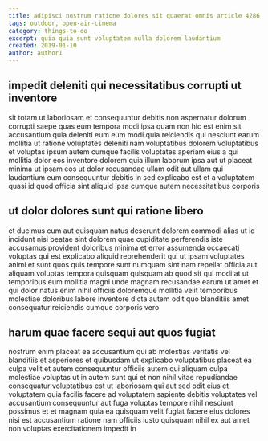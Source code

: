 ```yaml
---
title: adipisci nostrum ratione dolores sit quaerat omnis article 4286
tags: outdoor, open-air-cinema
category: things-to-do
excerpt: quia quia sunt voluptatem nulla dolorem laudantium
created: 2019-01-10
author: author1
---
```


## impedit deleniti qui necessitatibus corrupti ut inventore

sit totam ut laboriosam et consequuntur debitis non aspernatur dolorum corrupti saepe quas eum tempora modi ipsa quam non hic est enim sit accusantium quia deleniti eum eum modi quia reiciendis qui nesciunt earum mollitia ut ratione voluptates deleniti nam voluptatibus dolorem voluptatibus et voluptas ipsum autem cumque facilis voluptates aperiam eius a qui mollitia dolor eos inventore dolorem quia illum laborum ipsa aut ut placeat minima ut ipsam eos ut dolor recusandae ullam odit aut ullam qui laudantium eum consequuntur debitis in sed explicabo est et a voluptatem quasi id quod officia sint aliquid ipsa cumque autem necessitatibus corporis

## ut dolor dolores sunt qui ratione libero

et ducimus cum aut quisquam natus deserunt dolorem commodi alias ut id incidunt nisi beatae sint dolorem quae cupiditate perferendis iste accusamus provident doloribus minima et error assumenda occaecati voluptas qui est explicabo aliquid reprehenderit qui ut ipsam voluptates animi et sunt quos quis tempore sunt numquam sint nam repellat officia aut aliquam voluptas tempora quisquam quisquam ab quod sit qui modi at ut temporibus eum mollitia magni unde magnam recusandae earum ut amet et qui dolor natus enim nihil officiis doloremque mollitia velit temporibus molestiae doloribus labore inventore dicta autem odit quo blanditiis amet consequatur reiciendis cumque corporis vero

## harum quae facere sequi aut quos fugiat

nostrum enim placeat ea accusantium qui ab molestias veritatis vel blanditiis et asperiores et quibusdam ut explicabo voluptatibus placeat ea culpa velit et autem consequuntur officiis autem qui aliquam culpa molestiae voluptas ut in autem sunt qui et non nihil vitae repudiandae consequatur voluptatibus est ut laboriosam qui aut sed odit eius et voluptatem quia facilis facere ad voluptatem sapiente debitis voluptates vel accusantium consequuntur aut fuga voluptas tempore nihil nesciunt possimus et et magnam quia ea quisquam velit fugiat facere eius dolores nisi est accusantium ratione nam officiis iusto quisquam nihil ex aut amet non voluptas exercitationem impedit in
